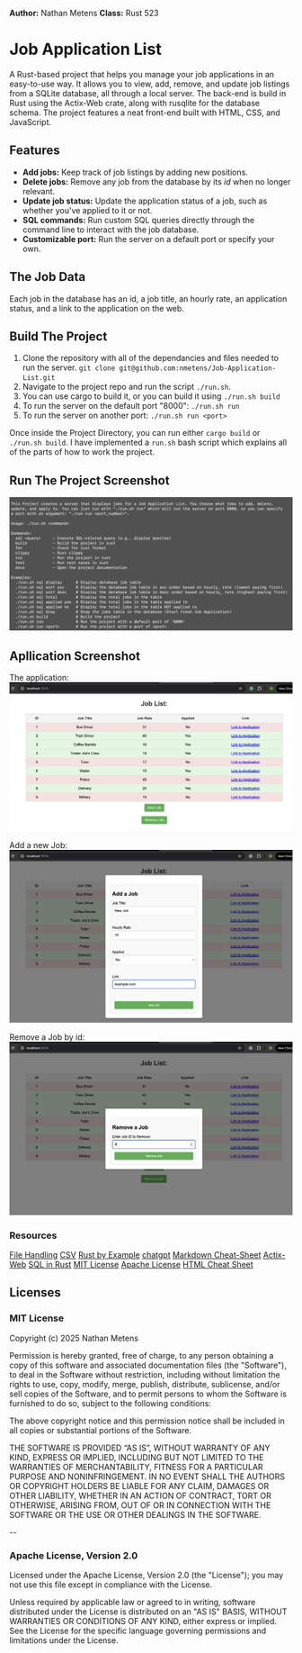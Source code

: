 **Author:** Nathan Metens
**Class:** Rust 523

# Job Application List

A Rust-based project that helps you manage your job applications in an easy-to-use way. It allows you to view, add, remove, and update job listings from a SQLite database, all through a local server. The back-end is build in Rust using the Actix-Web crate, along with rusqlite for the database schema. The project features a neat front-end built with HTML, CSS, and JavaScript.

## Features

- **Add jobs:** Keep track of job listings by adding new positions.
- **Delete jobs:** Remove any job from the database by its *id* when no longer relevant.
- **Update job status:** Update the application status of a job, such as whether you've applied to it or not.
- **SQL commands:** Run custom SQL queries directly through the command line to interact with the job database.
- **Customizable port:** Run the server on a default port or specify your own.

## The Job Data

Each job in the database has an id, a job title, an hourly rate, an application status, and a link to the application on the web.

## Build The Project

1. Clone the repository with all of the dependancies and files needed to run the server.
    `git clone git@github.com:nmetens/Job-Application-List.git`
2. Navigate to the project repo and run the script `./run.sh`.
2. You can use cargo to build it, or you can build it using `./run.sh build`
3. To run the server on the default port "8000": `./run.sh run`
4. To run the server on another port: `./run.sh run <port>`

Once inside the Project Directory, you can run either `cargo build` or `./run.sh build`.
I have implemented a `run.sh` bash script which explains all of the parts of how to work the project.

## Run The Project Screenshot
![Job Application List Command Line Script](static/run-script.png)

## Apllication Screenshot
The application:
![Application](static/home-page.png)

Add a new Job:
![Add Job](static/add-job.png)

Remove a Job by id:
![Remove Job](static/remove-job.png)

### Resources
[File Handling](https://doc.rust-lang.org/std/fs/struct.File.html)
[CSV](https://docs.rs/csv/latest/csv/)
[Rust by Example](https://doc.rust-lang.org/rust-by-example/)
[chatgpt](https://chatgpt.com/)
[Markdown Cheat-Sheet](https://www.markdownguide.org/cheat-sheet/)
[Actix-Web](https://actix.rs/docs/)
[SQL in Rust](https://docs.rs/sqlite/latest/sqlite/)
[MIT License](https://opensource.org/license/MIT)
[Apache License](http://www.apache.org/licenses/LICENSE-2.0)
[HTML Cheat Sheet](https://www.codecademy.com/learn/learn-html/modules/learn-html-elements/cheatsheet)

## Licenses

### MIT License

Copyright (c) 2025 Nathan Metens 

Permission is hereby granted, free of charge, to any person obtaining a copy of this software and associated documentation files (the "Software"), to deal in the Software without restriction, including without limitation the rights to use, copy, modify, merge, publish, distribute, sublicense, and/or sell copies of the Software, and to permit persons to whom the Software is furnished to do so, subject to the following conditions:

The above copyright notice and this permission notice shall be included in all copies or substantial portions of the Software.

THE SOFTWARE IS PROVIDED “AS IS”, WITHOUT WARRANTY OF ANY KIND, EXPRESS OR IMPLIED, INCLUDING BUT NOT LIMITED TO THE WARRANTIES OF MERCHANTABILITY, FITNESS FOR A PARTICULAR PURPOSE AND NONINFRINGEMENT. IN NO EVENT SHALL THE AUTHORS OR COPYRIGHT HOLDERS BE LIABLE FOR ANY CLAIM, DAMAGES OR OTHER LIABILITY, WHETHER IN AN ACTION OF CONTRACT, TORT OR OTHERWISE, ARISING FROM, OUT OF OR IN CONNECTION WITH THE SOFTWARE OR THE USE OR OTHER DEALINGS IN THE SOFTWARE.

--

### Apache License, Version 2.0

Licensed under the Apache License, Version 2.0 (the "License"); you may not use this file except in compliance with the License. 

Unless required by applicable law or agreed to in writing, software
distributed under the License is distributed on an "AS IS" BASIS,
WITHOUT WARRANTIES OR CONDITIONS OF ANY KIND, either express or implied.
See the License for the specific language governing permissions and
limitations under the License.
